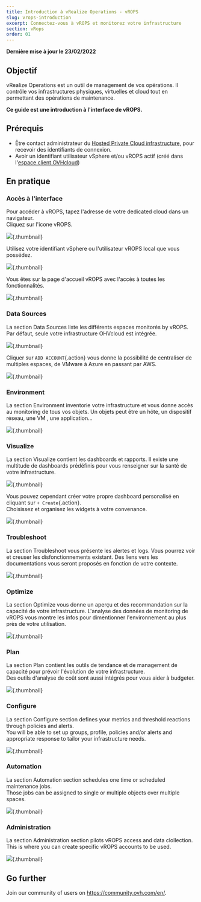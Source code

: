 ```yaml
---
title: Introduction à vRealize Operations - vROPS
slug: vrops-introduction
excerpt: Connectez-vous à vROPS et monitorez votre infrastructure
section: vRops
order: 01
---
```


**Dernière mise à jour le 23/02/2022**

## Objectif

vRealize Operations est un outil de management de vos opérations. Il contrôle vos infrastructures physiques, virtuelles et cloud tout en permettant des opérations de maintenance.

**Ce guide est une introduction à l'interface de vROPS.**

## Prérequis

- Être contact administrateur du [Hosted Private Cloud infrastructure](https://www.ovhcloud.com/fr/enterprise/products/hosted-private-cloud/), pour recevoir des identifiants de connexion.
- Avoir un identifiant utilisateur vSphere et/ou vROPS actif (créé dans l'[espace client OVHcloud](https://www.ovh.com/auth/?action=gotomanager&from=https://www.ovh.com/fr/&ovhSubsidiary=fr))


## En pratique

### Accès à l'interface

Pour accéder à vROPS, tapez l'adresse de votre dedicated cloud dans un navigateur.<br>
Cliquez sur l'icone vROPS.<br>

![](images/en01logpage.png){.thumbnail}

Utilisez votre identifiant vSphere ou l'utilisateur vROPS local que vous possédez.

![](images/en02log.png){.thumbnail}

Vous êtes sur la page d'accueil vROPS avec l'accès à toutes les fonctionnalités.

![](images/en03home.png){.thumbnail}

### Data Sources

La section Data Sources liste les différents espaces monitorés by vROPS. Par défaut, seule votre infrastructure OHVcloud est intégrée.

![](images/en04datasources.png){.thumbnail}

Cliquer sur `ADD ACCOUNT`{.action} vous donne la possibilité de centraliser de multiples espaces, de VMware à Azure en passant par AWS.

![](images/en04datasourcesb.png){.thumbnail}


### Environment

La section Environment inventorie votre infrastructure et vous donne accès au monitoring de tous vos objets. Un objets peut être un hôte, un dispositif réseau, une VM , une application... 

![](images/en05environment.png){.thumbnail}

### Visualize

La section Visualize contient les dashboards et rapports. Il existe une multitude de dashboards prédéfinis pour vous renseigner sur la santé de votre infrastructure.

![](images/en06dashboards.png){.thumbnail}

Vous pouvez cependant créer votre propre dashboard personalisé en cliquant sur `+ Create`{.action}.<br>
Choisissez et organisez les widgets à votre convenance.

![](images/en06dashboardsb.png){.thumbnail}

### Troubleshoot

La section Troubleshoot vous présente les alertes et logs. Vous pourrez voir et creuser les disfonctionnements existant. Des liens vers les documentations vous seront proposés en fonction de votre contexte.

![](images/en07troubleshoot.png){.thumbnail}

### Optimize

La section Optimize vous donne un aperçu et des recommandation sur la capacité de votre infrastructure. L'analyse des données de monitoring de vROPS vous montre les infos pour dimentionner l'environnement au plus près de votre utilisation.

![](images/en08optimize.png){.thumbnail}

### Plan

La section Plan contient les outils de tendance et de management de capacité pour prévoir l'évolution de votre infrastructure.<br>
Des outils d'analyse de coût sont aussi intégrés pour vous aider à budgeter.

![](images/en09plan.png){.thumbnail}

### Configure

La section Configure section defines your metrics and threshold reactions through policies and alerts.<br>
You will be able to set up groups, profile, policies and/or alerts and appropriate response to tailor your infrastructure needs.

![](images/en10configure.png){.thumbnail}

### Automation

La section Automation section schedules one time or scheduled maintenance jobs.<br>
Those jobs can be assigned to single or multiple objects over multiple spaces.

![](images/en11automation.png){.thumbnail}

### Administration

La section Administration section pilots vROPS access and data clollection.<br>
This is where you can create specific vROPS accounts to be used. 

![](images/en12administration.png){.thumbnail}


## Go further

Join our community of users on <https://community.ovh.com/en/>.
